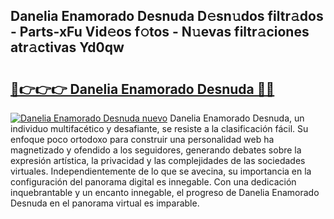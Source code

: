 ## Danelia Enamorado Desnuda D𝚎sn𝚞dos filtr𝚊dos - Parts-xFu Vid𝚎os f𝚘tos - N𝚞evas filtr𝚊ciones atr𝚊ctivas Yd0qw

# <h2><a href="http://mb47qu.tromn.icu/?c=Danelia+Enamorado+Desnuda">🔗👉👉👉 Danelia Enamorado Desnuda 🔗🔗</a></h2>

[![Danelia Enamorado Desnuda nuevo](https://i.imgur.com/pEAQMta.gif)](http://mb47qu.tromn.icu/?c=Danelia+Enamorado+Desnuda)
Danelia Enamorado Desnuda, un individuo multifacético y desafiante, se resiste a la clasificación fácil. Su enfoque poco ortodoxo para construir una personalidad web ha magnetizado y ofendido a los seguidores, generando debates sobre la expresión artística, la privacidad y las complejidades de las sociedades virtuales. Independientemente de lo que se avecina, su importancia en la configuración del panorama digital es innegable. Con una dedicación inquebrantable y un encanto innegable, el progreso de Danelia Enamorado Desnuda en el panorama virtual es imparable.
